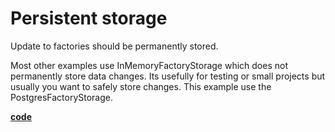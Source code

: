 # Persistent storage
Update to factories should be permanently stored.

Most other examples use InMemoryFactoryStorage which does not permanently store data changes.
Its usefully for testing or small projects but usually you want to safely store changes.
This example use the PostgresFactoryStorage.

[**code**](https://github.com/factoryfx/factoryfx/tree/master/docu/src/main/java/io/github/factoryfx/docu/persistentstorage)